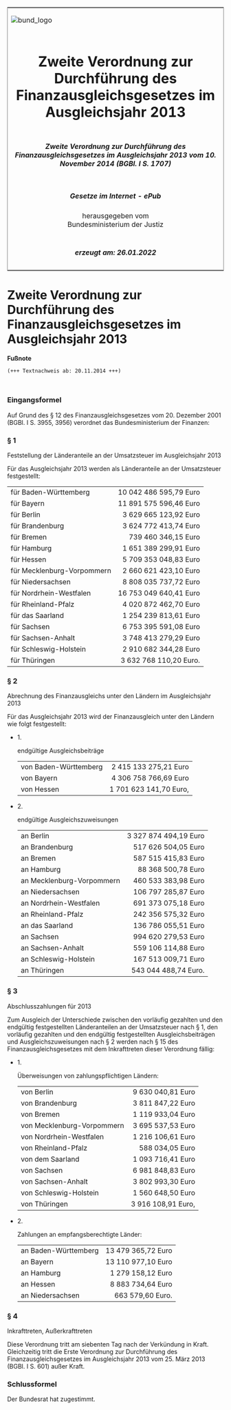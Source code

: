 <span id="DECKBLATT.html"></span>

<table border="0" frame="border" width="100%">

<tr valign="top">

<td align="left">

![bund\_logo](BfJ_2021_Web_de_de.gif)

</td>

<td align="right">

 

</td>

</tr>

<tr align="center" valign="middle">

<td colspan="2">

# Zweite Verordnung zur Durchführung des Finanzausgleichsgesetzes im Ausgleichsjahr 2013

</td>

</tr>

<tr align="center" valign="middle">

<td colspan="2">

##### Zweite Verordnung zur Durchführung des Finanzausgleichsgesetzes im Ausgleichsjahr 2013 vom 10. November 2014 (BGBl. I S. 1707)

</td>

</tr>

<tr align="center" valign="middle">

<td colspan="2">

  
  

##### Gesetze im Internet - ePub  
  
herausgegeben vom  
Bundesministerium der Justiz

</td>

</tr>

<tr align="center" valign="bottom">

<td colspan="2">

  
  

##### erzeugt am: 26.01.2022

</td>

</tr>

</table>

<span id="BJNR170700014.html"></span>

# Zweite Verordnung zur Durchführung des Finanzausgleichsgesetzes im Ausgleichsjahr 2013

<div>

  
**Fußnote**

<div class="jnhtml">

<div>

<div class="jurAbsatz">

  

``` 
(+++ Textnachweis ab: 20.11.2014 +++)

 
```

</div>

</div>

</div>

</div>

<span id="BJNR170700014BJNE000100000.html"></span>

### Eingangsformel  

<div>

<div class="jnhtml">

<div>

<div class="jurAbsatz">

Auf Grund des § 12 des Finanzausgleichsgesetzes vom 20. Dezember 2001
(BGBl. I S. 3955, 3956) verordnet das Bundesministerium der Finanzen:

</div>

</div>

</div>

</div>

<span id="BJNR170700014BJNE000200000.html"></span>

### § 1  
Feststellung der Länderanteile an der Umsatzsteuer im Ausgleichsjahr 2013

<div>

<div class="jnhtml">

<div>

<div class="jurAbsatz">

Für das Ausgleichsjahr 2013 werden als Länderanteile an der Umsatzsteuer
festgestellt:  
  

|                            |                        |
| :------------------------- | ---------------------: |
| für Baden-Württemberg      | 10 042 486 595,79 Euro |
| für Bayern                 | 11 891 575 596,46 Euro |
| für Berlin                 |  3 629 665 123,92 Euro |
| für Brandenburg            |  3 624 772 413,74 Euro |
| für Bremen                 |    739 460 346,15 Euro |
| für Hamburg                |  1 651 389 299,91 Euro |
| für Hessen                 |  5 709 353 048,83 Euro |
| für Mecklenburg-Vorpommern |  2 660 621 423,10 Euro |
| für Niedersachsen          |  8 808 035 737,72 Euro |
| für Nordrhein-Westfalen    | 16 753 049 640,41 Euro |
| für Rheinland-Pfalz        |  4 020 872 462,70 Euro |
| für das Saarland           |  1 254 239 813,61 Euro |
| für Sachsen                |  6 753 395 591,08 Euro |
| für Sachsen-Anhalt         |  3 748 413 279,29 Euro |
| für Schleswig-Holstein     |  2 910 682 344,28 Euro |
| für Thüringen              | 3 632 768 110,20 Euro. |

</div>

</div>

</div>

</div>

<span id="BJNR170700014BJNE000300000.html"></span>

### § 2  
Abrechnung des Finanzausgleichs unter den Ländern im Ausgleichsjahr 2013

<div>

<div class="jnhtml">

<div>

<div class="jurAbsatz">

Für das Ausgleichsjahr 2013 wird der Finanzausgleich unter den Ländern
wie folgt festgestellt:  
  

  - 1\.
    
    <div style="">
    
    endgültige Ausgleichsbeiträge  
      
    
    |                       |                        |
    | :-------------------- | ---------------------: |
    | von Baden-Württemberg |  2 415 133 275,21 Euro |
    | von Bayern            |  4 306 758 766,69 Euro |
    | von Hessen            | 1 701 623 141,70 Euro, |
    

      
      
    
    </div>

  - 2\.
    
    <div style="">
    
    endgültige Ausgleichszuweisungen  
      
    
    |                           |                       |
    | :------------------------ | --------------------: |
    | an Berlin                 | 3 327 874 494,19 Euro |
    | an Brandenburg            |   517 626 504,05 Euro |
    | an Bremen                 |   587 515 415,83 Euro |
    | an Hamburg                |    88 368 500,78 Euro |
    | an Mecklenburg-Vorpommern |   460 533 383,98 Euro |
    | an Niedersachsen          |   106 797 285,87 Euro |
    | an Nordrhein-Westfalen    |   691 373 075,18 Euro |
    | an Rheinland-Pfalz        |   242 356 575,32 Euro |
    | an das Saarland           |   136 786 055,51 Euro |
    | an Sachsen                |   994 620 279,53 Euro |
    | an Sachsen-Anhalt         |   559 106 114,88 Euro |
    | an Schleswig-Holstein     |   167 513 009,71 Euro |
    | an Thüringen              |  543 044 488,74 Euro. |
    

    </div>

</div>

</div>

</div>

</div>

<span id="BJNR170700014BJNE000400000.html"></span>

### § 3  
Abschlusszahlungen für 2013

<div>

<div class="jnhtml">

<div>

<div class="jurAbsatz">

Zum Ausgleich der Unterschiede zwischen den vorläufig gezahlten und den
endgültig festgestellten Länderanteilen an der Umsatzsteuer nach § 1,
den vorläufig gezahlten und den endgültig festgestellten
Ausgleichsbeiträgen und Ausgleichszuweisungen nach § 2 werden nach § 15
des Finanzausgleichsgesetzes mit dem Inkrafttreten dieser Verordnung
fällig:  
  

  - 1\.
    
    <div style="">
    
    Überweisungen von zahlungspflichtigen Ländern:  
      
    
    |                            |                    |
    | :------------------------- | -----------------: |
    | von Berlin                 |  9 630 040,81 Euro |
    | von Brandenburg            |  3 811 847,22 Euro |
    | von Bremen                 |  1 119 933,04 Euro |
    | von Mecklenburg-Vorpommern |  3 695 537,53 Euro |
    | von Nordrhein-Westfalen    |  1 216 106,61 Euro |
    | von Rheinland-Pfalz        |    588 034,05 Euro |
    | von dem Saarland           |  1 093 716,41 Euro |
    | von Sachsen                |  6 981 848,83 Euro |
    | von Sachsen-Anhalt         |  3 802 993,30 Euro |
    | von Schleswig-Holstein     |  1 560 648,50 Euro |
    | von Thüringen              | 3 916 108,91 Euro, |
    

      
      
    
    </div>

  - 2\.
    
    <div style="">
    
    Zahlungen an empfangsberechtigte Länder:  
      
    
    |                      |                    |
    | :------------------- | -----------------: |
    | an Baden-Württemberg | 13 479 365,72 Euro |
    | an Bayern            | 13 110 977,10 Euro |
    | an Hamburg           |  1 279 158,12 Euro |
    | an Hessen            |  8 883 734,64 Euro |
    | an Niedersachsen     |   663 579,60 Euro. |
    

    </div>

</div>

</div>

</div>

</div>

<span id="BJNR170700014BJNE000500000.html"></span>

### § 4  
Inkrafttreten, Außerkrafttreten

<div>

<div class="jnhtml">

<div>

<div class="jurAbsatz">

Diese Verordnung tritt am siebenten Tag nach der Verkündung in Kraft.
Gleichzeitig tritt die Erste Verordnung zur Durchführung des
Finanzausgleichsgesetzes im Ausgleichsjahr 2013 vom 25. März 2013 (BGBl.
I S. 601) außer Kraft.

</div>

</div>

</div>

</div>

<span id="BJNR170700014BJNE000600000.html"></span>

### Schlussformel  

<div>

<div class="jnhtml">

<div>

<div class="jurAbsatz">

Der Bundesrat hat zugestimmt.

</div>

</div>

</div>

</div>
